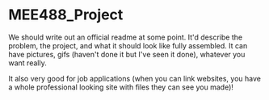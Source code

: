 # MEE488_Project
We should write out an official readme at some point. It'd describe the problem, the project, and what it should look like fully assembled. It can have pictures, gifs (haven't done it but I've seen it done), whatever you want really.

It also very good for job applications (when you can link websites, you have a whole professional looking site with files they can see you made)!
